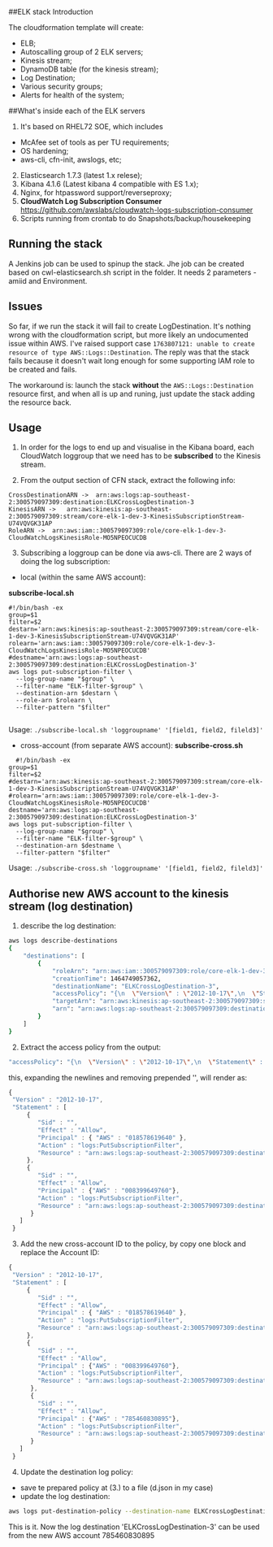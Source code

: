 ##ELK stack Introduction

The cloudformation template will create:

 - ELB;
 - Autoscalling group of 2 ELK servers;
 - Kinesis stream;
 - DynamoDB table (for the kinesis stream);
 - Log Destination;
 - Various security groups;
 - Alerts for health of the system;

 
##What's inside each of the ELK servers

1. It's based on RHEL72 SOE, which includes 
  - McAfee set of tools as per TU requirements; 
  - OS hardening;
  - aws-cli, cfn-init, awslogs, etc;
  
2. Elasticsearch 1.7.3 (latest 1.x relese);
3. Kibana 4.1.6 (Latest kibana 4 compatible with ES 1.x);
4. Nginx, for htpassword support/reverseproxy;
4. **CloudWatch Log Subscription Consumer** https://github.com/awslabs/cloudwatch-logs-subscription-consumer
5. Scripts running from crontab to do Snapshots/backup/housekeeping

## Running the stack
A Jenkins job can be used to spinup the stack. Jhe job can be created based on cwl-elasticsearch.sh script in the folder.
It needs 2 parameters - amiid and Environment.



## Issues
So far, if we run the stack it will fail to create LogDestination. It's nothing wrong with the cloudformation script, but more likely an undocumented issue within AWS. I've raised support case `1763807121: unable to create resource of type AWS::Logs::Destination`.  The reply was that the stack fails because it doesn't wait long enough for some supporting IAM role to be created and fails.

The workaround is: launch the stack **without** the `AWS::Logs::Destination` resource first, and when all is up and runing, just update the stack adding the resource back. 


## Usage
1. In order for the logs to end up and visualise in the Kibana board,  each CloudWatch loggroup that we need has to be **subscribed** to the Kinesis stream.

2. From the output section of CFN stack, extract the following info:

```
CrossDestinationARN ->	arn:aws:logs:ap-southeast-2:300579097309:destination:ELKCrossLogDestination-3
KinesisARN -> 	arn:aws:kinesis:ap-southeast-2:300579097309:stream/core-elk-1-dev-3-KinesisSubscriptionStream-U74VQVGK31AP
RoleARN ->	arn:aws:iam::300579097309:role/core-elk-1-dev-3-CloudWatchLogsKinesisRole-MO5NPEOCUCDB
``` 

3. Subscribing a loggroup can be done via aws-cli. There are 2 ways of doing the log subscription:
  - local (within the same AWS account):

**subscribe-local.sh**

```
#!/bin/bash -ex
group=$1
filter=$2
destarn='arn:aws:kinesis:ap-southeast-2:300579097309:stream/core-elk-1-dev-3-KinesisSubscriptionStream-U74VQVGK31AP'
rolearn='arn:aws:iam::300579097309:role/core-elk-1-dev-3-CloudWatchLogsKinesisRole-MO5NPEOCUCDB'
#destname='arn:aws:logs:ap-southeast-2:300579097309:destination:ELKCrossLogDestination-3'
aws logs put-subscription-filter \
  --log-group-name "$group" \
  --filter-name "ELK-filter-$group" \
  --destination-arn $destarn \
  --role-arn $rolearn \
  --filter-pattern "$filter"
  
```
Usage:
`./subscribe-local.sh 'loggroupname' '[field1, field2, fileld3]'`



  - cross-account (from separate AWS account):
**subscribe-cross.sh**
  
```
  #!/bin/bash -ex
group=$1
filter=$2
#destarn='arn:aws:kinesis:ap-southeast-2:300579097309:stream/core-elk-1-dev-3-KinesisSubscriptionStream-U74VQVGK31AP'
#rolearn='arn:aws:iam::300579097309:role/core-elk-1-dev-3-CloudWatchLogsKinesisRole-MO5NPEOCUCDB'
destname='arn:aws:logs:ap-southeast-2:300579097309:destination:ELKCrossLogDestination-3'
aws logs put-subscription-filter \
  --log-group-name "$group" \
  --filter-name "ELK-filter-$group" \
  --destination-arn $destname \
  --filter-pattern "$filter"
```
Usage:
`./subscribe-cross.sh 'loggroupname' '[field1, field2, fileld3]'`


## Authorise new AWS account to the kinesis stream (log destination)

1. describe the log destination:

```sh
aws logs describe-destinations
{
    "destinations": [
        {
            "roleArn": "arn:aws:iam::300579097309:role/core-elk-1-dev-3-CloudWatchLogsKinesisRole-MO5NPEOCUCDB",
            "creationTime": 1464749057362,
            "destinationName": "ELKCrossLogDestination-3",
            "accessPolicy": "{\n  \"Version\" : \"2012-10-17\",\n  \"Statement\" : [\n    {\n      \"Sid\" : \"\",\n      \"Effect\" : \"Allow\",\n      \"Principal\" : {\n        \"AWS\" : \"018578619640\"\n      },\n      \"Action\" : \"logs:PutSubscriptionFilter\",\n      \"Resource\" : \"arn:aws:logs:ap-southeast-2:300579097309:destination:ELKCrossLogDestination-3\"\n    },\n    {\n      \"Sid\" : \"\",\n      \"Effect\" : \"Allow\",\n      \"Principal\" : {\n        \"AWS\" : \"008399649760\"\n      },\n      \"Action\" : \"logs:PutSubscriptionFilter\",\n      \"Resource\" : \"arn:aws:logs:ap-southeast-2:300579097309:destination:ELKCrossLogDestination-3\"\n    }\n  ]\n}\n",
            "targetArn": "arn:aws:kinesis:ap-southeast-2:300579097309:stream/core-elk-1-dev-3-KinesisSubscriptionStream-U74VQVGK31AP",
            "arn": "arn:aws:logs:ap-southeast-2:300579097309:destination:ELKCrossLogDestination-3"
        }
    ]
}

```

2. Extract the access policy from the output:

```sh
"accessPolicy": "{\n  \"Version\" : \"2012-10-17\",\n  \"Statement\" : [\n    {\n      \"Sid\" : \"\",\n      \"Effect\" : \"Allow\",\n      \"Principal\" : {\n        \"AWS\" : \"018578619640\"\n      },\n      \"Action\" : \"logs:PutSubscriptionFilter\",\n      \"Resource\" : \"arn:aws:logs:ap-southeast-2:300579097309:destination:ELKCrossLogDestination-3\"\n    },\n    {\n      \"Sid\" : \"\",\n      \"Effect\" : \"Allow\",\n      \"Principal\" : {\n        \"AWS\" : \"008399649760\"\n      },\n      \"Action\" : \"logs:PutSubscriptionFilter\",\n      \"Resource\" : \"arn:aws:logs:ap-southeast-2:300579097309:destination:ELKCrossLogDestination-3\"\n    }\n  ]\n}\n",
```
this, expanding the newlines and removing prepended '\',  will render as:

```js
{
 "Version" : "2012-10-17",
 "Statement" : [
     {
        "Sid" : "",
        "Effect" : "Allow",
        "Principal" : { "AWS" : "018578619640" },
        "Action" : "logs:PutSubscriptionFilter",
        "Resource" : "arn:aws:logs:ap-southeast-2:300579097309:destination:ELKCrossLogDestination-3"
     },
     {
        "Sid" : "",
        "Effect" : "Allow",
        "Principal" : {"AWS" : "008399649760"},
        "Action" : "logs:PutSubscriptionFilter",
        "Resource" : "arn:aws:logs:ap-southeast-2:300579097309:destination:ELKCrossLogDestination-3"
      }
   ]
 }
```

3. Add the new cross-account ID to the policy, by copy one block and replace the Account ID:

```js
{
 "Version" : "2012-10-17",
 "Statement" : [
     {
        "Sid" : "",
        "Effect" : "Allow",
        "Principal" : { "AWS" : "018578619640" },
        "Action" : "logs:PutSubscriptionFilter",
        "Resource" : "arn:aws:logs:ap-southeast-2:300579097309:destination:ELKCrossLogDestination-3"
     },
     {
        "Sid" : "",
        "Effect" : "Allow",
        "Principal" : {"AWS" : "008399649760"},
        "Action" : "logs:PutSubscriptionFilter",
        "Resource" : "arn:aws:logs:ap-southeast-2:300579097309:destination:ELKCrossLogDestination-3"
      },
      {
        "Sid" : "",
        "Effect" : "Allow",
        "Principal" : {"AWS" : "785460830895"},
        "Action" : "logs:PutSubscriptionFilter",
        "Resource" : "arn:aws:logs:ap-southeast-2:300579097309:destination:ELKCrossLogDestination-3"
      }
   ]
 }

```

4. Update the destination log policy:
 - save te prepared policy at (3.) to a file (d.json in my case)
 - update the log destination:
```sh
aws logs put-destination-policy --destination-name ELKCrossLogDestination-3 --access-policy file://d.json
```

This is it. Now the log destination 'ELKCrossLogDestination-3' can be used from the new AWS account 785460830895
